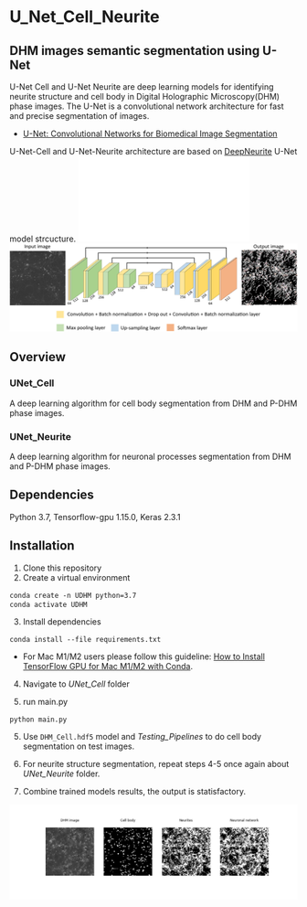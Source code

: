 # U_Net_Cell_Neurite
 ## DHM images semantic segmentation using U-Net
U-Net Cell and U-Net Neurite are deep learning models for identifying neurite structure and cell body in Digital Holographic Microscopy(DHM) phase images. The U-Net is a convolutional network architecture for fast and precise segmentation of images. 

* [U-Net: Convolutional Networks for Biomedical Image Segmentation](https://lmb.informatik.uni-freiburg.de/people/ronneber/u-net/)

U-Net-Cell and U-Net-Neurite architecture are based on [DeepNeurite](https://github.com/khCygnal/DeepNeurite) U-Net model strcucture.
![alt text](automatic-save-501-2023_04_10_21_52_25-2723-2.pdf "Logo Title Text 1")
![alt text](U-net(Neurite+Cell).png "Logo Title Text 1")

## Overview

### UNet_Cell

A deep learning algorithm for cell body segmentation from DHM and P-DHM phase images. 


### UNet_Neurite

A deep learning algorithm for neuronal processes segmentation from DHM and P-DHM phase images. 

## Dependencies
Python 3.7, Tensorflow-gpu 1.15.0, Keras 2.3.1

## Installation

1. Clone this repository
2. Create a virtual environment

```
conda create -n UDHM python=3.7
conda activate UDHM
```
3. Install dependencies
```
conda install --file requirements.txt
```
* For Mac M1/M2 users please follow this guideline: [How to Install TensorFlow GPU for Mac M1/M2 with Conda](https://www.youtube.com/watch?v=w2qlou7n7MA).

4. Navigate to _UNet_Cell_ folder

6. run main.py 

```
python main.py
```

5. Use `DHM_Cell.hdf5` model and *Testing_Pipelines* to do cell body segmentation on test images.

7. For neurite structure segmentation, repeat steps 4-5 once again about _UNet_Neurite_ folder. 

8. Combine trained models results, the output is statisfactory.

<img src="prediction results.png" width="1200"/> 

